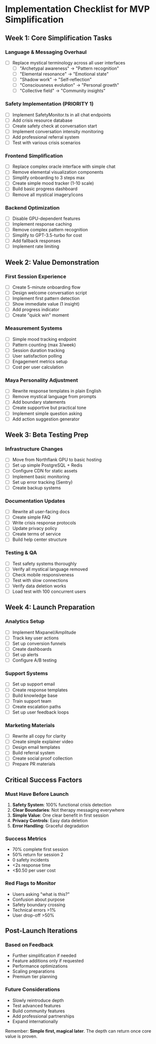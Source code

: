 # Implementation Checklist for MVP Simplification

## Week 1: Core Simplification Tasks

### Language & Messaging Overhaul
- [ ] Replace mystical terminology across all user interfaces
  - [ ] "Archetypal awareness" → "Pattern recognition"
  - [ ] "Elemental resonance" → "Emotional state"
  - [ ] "Shadow work" → "Self-reflection"
  - [ ] "Consciousness evolution" → "Personal growth"
  - [ ] "Collective field" → "Community insights"

### Safety Implementation (PRIORITY 1)
- [ ] Implement SafetyMonitor.ts in all chat endpoints
- [ ] Add crisis resource database
- [ ] Create safety check at conversation start
- [ ] Implement conversation intensity monitoring
- [ ] Add professional referral system
- [ ] Test with various crisis scenarios

### Frontend Simplification
- [ ] Replace complex oracle interface with simple chat
- [ ] Remove elemental visualization components
- [ ] Simplify onboarding to 3 steps max
- [ ] Create simple mood tracker (1-10 scale)
- [ ] Build basic progress dashboard
- [ ] Remove all mystical imagery/icons

### Backend Optimization
- [ ] Disable GPU-dependent features
- [ ] Implement response caching
- [ ] Remove complex pattern recognition
- [ ] Simplify to GPT-3.5-turbo for cost
- [ ] Add fallback responses
- [ ] Implement rate limiting

## Week 2: Value Demonstration

### First Session Experience
- [ ] Create 5-minute onboarding flow
- [ ] Design welcome conversation script
- [ ] Implement first pattern detection
- [ ] Show immediate value (1 insight)
- [ ] Add progress indicator
- [ ] Create "quick win" moment

### Measurement Systems
- [ ] Simple mood tracking endpoint
- [ ] Pattern counting (max 3/week)
- [ ] Session duration tracking
- [ ] User satisfaction polling
- [ ] Engagement metrics setup
- [ ] Cost per user calculation

### Maya Personality Adjustment
- [ ] Rewrite response templates in plain English
- [ ] Remove mystical language from prompts
- [ ] Add boundary statements
- [ ] Create supportive but practical tone
- [ ] Implement simple question asking
- [ ] Add action suggestion generator

## Week 3: Beta Testing Prep

### Infrastructure Changes
- [ ] Move from Northflank GPU to basic hosting
- [ ] Set up simple PostgreSQL + Redis
- [ ] Configure CDN for static assets
- [ ] Implement basic monitoring
- [ ] Set up error tracking (Sentry)
- [ ] Create backup systems

### Documentation Updates
- [ ] Rewrite all user-facing docs
- [ ] Create simple FAQ
- [ ] Write crisis response protocols
- [ ] Update privacy policy
- [ ] Create terms of service
- [ ] Build help center structure

### Testing & QA
- [ ] Test safety systems thoroughly
- [ ] Verify all mystical language removed
- [ ] Check mobile responsiveness
- [ ] Test with slow connections
- [ ] Verify data deletion works
- [ ] Load test with 100 concurrent users

## Week 4: Launch Preparation

### Analytics Setup
- [ ] Implement Mixpanel/Amplitude
- [ ] Track key user actions
- [ ] Set up conversion funnels
- [ ] Create dashboards
- [ ] Set up alerts
- [ ] Configure A/B testing

### Support Systems
- [ ] Set up support email
- [ ] Create response templates
- [ ] Build knowledge base
- [ ] Train support team
- [ ] Create escalation paths
- [ ] Set up user feedback loops

### Marketing Materials
- [ ] Rewrite all copy for clarity
- [ ] Create simple explainer video
- [ ] Design email templates
- [ ] Build referral system
- [ ] Create social proof collection
- [ ] Prepare PR materials

## Critical Success Factors

### Must Have Before Launch
1. **Safety System**: 100% functional crisis detection
2. **Clear Boundaries**: Not therapy messaging everywhere
3. **Simple Value**: One clear benefit in first session
4. **Privacy Controls**: Easy data deletion
5. **Error Handling**: Graceful degradation

### Success Metrics
- 70% complete first session
- 50% return for session 2
- 0 safety incidents
- <2s response time
- <$0.50 per user cost

### Red Flags to Monitor
- Users asking "what is this?"
- Confusion about purpose
- Safety boundary crossing
- Technical errors >1%
- User drop-off >50%

## Post-Launch Iterations

### Based on Feedback
- Further simplification if needed
- Feature additions only if requested
- Performance optimizations
- Scaling preparations
- Premium tier planning

### Future Considerations
- Slowly reintroduce depth
- Test advanced features
- Build community features
- Add professional partnerships
- Expand internationally

Remember: **Simple first, magical later**. The depth can return once core value is proven.